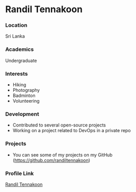 # Randil Tennakoon

### Location

Sri Lanka

### Academics

Undergraduate

### Interests

- Hiking
- Photography
- Badminton
- Volunteering

### Development

- Contributed to several open-source projects
- Working on a project related to DevOps in a private repo

### Projects

- You can see some of my projects on my GitHub (https://github.com/randiltennakoon)

### Profile Link

[Randil Tennakoon](https://github.com/randiltennakoon)
